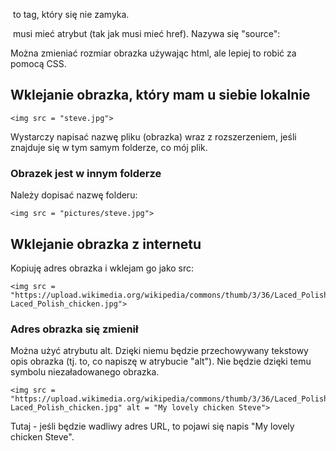 <img> to tag, który się nie zamyka.  
  
<img> musi mieć atrybut (tak jak <a> musi mieć href). Nazywa się "source":  
<img src = "">  
  
Można zmieniać rozmiar obrazka używając html, ale lepiej to robić za pomocą CSS.
  
  
## Wklejanie obrazka, który mam u siebie lokalnie  

```
<img src = "steve.jpg">
```  
  
Wystarczy napisać nazwę pliku (obrazka) wraz z rozszerzeniem, jeśli znajduje się w tym samym folderze, co mój plik.  
  
### Obrazek jest w innym folderze  
Należy dopisać nazwę folderu:  
```
<img src = "pictures/steve.jpg">
```
  
  
## Wklejanie obrazka z internetu  
Kopiuję adres obrazka i wklejam go jako src:  

```
<img src = "https://upload.wikimedia.org/wikipedia/commons/thumb/3/36/Laced_Polish_chicken.jpg/330px-Laced_Polish_chicken.jpg">
```
  
### Adres obrazka się zmienił  
Można użyć atrybutu alt. Dzięki niemu będzie przechowywany tekstowy opis obrazka (tj. to, co napiszę w atrybucie "alt"). Nie będzie dzięki temu symbolu niezaładowanego obrazka.    
```
<img src = "https://upload.wikimedia.org/wikipedia/commons/thumb/3/36/Laced_Polish_chicken.jpg/330px-Laced_Polish_chicken.jpg" alt = "My lovely chicken Steve">
``` 
Tutaj - jeśli będzie wadliwy adres URL, to pojawi się napis "My lovely chicken Steve".
